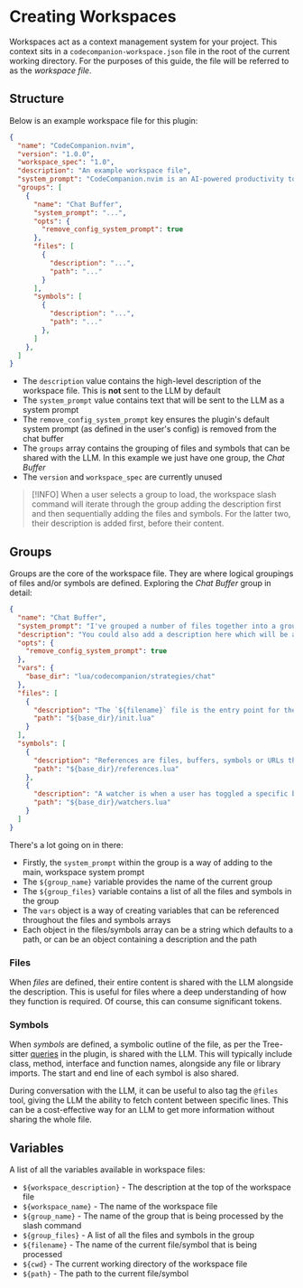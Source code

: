 # Creating Workspaces

Workspaces act as a context management system for your project. This context sits in a `codecompanion-workspace.json` file in the root of the current working directory. For the purposes of this guide, the file will be referred to as the _workspace file_.

## Structure

Below is an example workspace file for this plugin:

```json
{
  "name": "CodeCompanion.nvim",
  "version": "1.0.0",
  "workspace_spec": "1.0",
  "description": "An example workspace file",
  "system_prompt": "CodeCompanion.nvim is an AI-powered productivity tool integrated into Neovim, designed to enhance the development workflow by seamlessly interacting with various large language models (LLMs). It offers features like inline code transformations, code creation, refactoring, and supports multiple LLMs such as OpenAI, Anthropic, and Google Gemini, among others. With tools for variable management, agents, and custom workflows, CodeCompanion.nvim streamlines coding tasks and facilitates intelligent code assistance directly within the Neovim editor",
  "groups": [
    {
      "name": "Chat Buffer",
      "system_prompt": "...",
      "opts": {
        "remove_config_system_prompt": true
      },
      "files": [
        {
          "description": "...",
          "path": "..."
        }
      ],
      "symbols": [
        {
          "description": "...",
          "path": "..."
        },
      ]
    },
  ]
}
```

- The `description` value contains the high-level description of the workspace file. This is **not** sent to the LLM by default
- The `system_prompt` value contains text that will be sent to the LLM as a system prompt
- The `remove_config_system_prompt` key ensures the plugin's default system prompt (as defined in the user's config) is
removed from the chat buffer
- The `groups` array contains the grouping of files and symbols that can be shared with the LLM. In this example we just have one group, the _Chat Buffer_
- The `version` and `workspace_spec` are currently unused

> [!INFO]
> When a user selects a group to load, the workspace slash command will iterate through the group adding the description first and then sequentially adding the files and symbols. For the latter two, their description is added first, before their content.

## Groups

Groups are the core of the workspace file. They are where logical groupings of files and/or symbols are defined. Exploring the _Chat Buffer_ group in detail:

```json
{
  "name": "Chat Buffer",
  "system_prompt": "I've grouped a number of files together into a group I'm calling \"${group_name}\". The chat buffer is a Neovim buffer which allows a user to interact with an LLM. The buffer is formatted as Markdown with a user's content residing under a H2 header. The user types their message, saves the buffer and the plugin then uses Tree-sitter to parse the buffer, extracting the contents and sending to an adapter which connects to the user's chosen LLM. The response back from the LLM is streamed into the buffer under another H2 header. The user is then free to respond back to the LLM.\n\nBelow are the relevant files which we will be discussing:\n\n${group_files}",
  "description": "You could also add a description here which will be added as a user prompt",
  "opts": {
    "remove_config_system_prompt": true
  },
  "vars": {
    "base_dir": "lua/codecompanion/strategies/chat"
  },
  "files": [
    {
      "description": "The `${filename}` file is the entry point for the chat strategy. All methods directly relating to the chat buffer reside here.",
      "path": "${base_dir}/init.lua"
    }
  ],
  "symbols": [
    {
      "description": "References are files, buffers, symbols or URLs that are shared with an LLM to provide additional context. The `${filename}` is where this logic sits and I've shared its symbolic outline below.",
      "path": "${base_dir}/references.lua"
    },
    {
      "description": "A watcher is when a user has toggled a specific buffer to be watched. When a message is sent to the LLM by the user, any changes made to the watched buffer are also sent, giving the LLM up to date context. The `${filename}` is where this logic sits and I've shared its symbolic outline below.",
      "path": "${base_dir}/watchers.lua"
    }
  ]
}
```

There's a lot going on in there:

- Firstly, the `system_prompt` within the group is a way of adding to the main, workspace system prompt
- The `${group_name}` variable provides the name of the current group
- The `${group_files}` variable contains a list of all the files and symbols in the group
- The `vars` object is a way of creating variables that can be referenced throughout the files and symbols arrays
- Each object in the files/symbols array can be a string which defaults to a path, or can be an object containing a
description and the path

### Files

When _files_ are defined, their entire content is shared with the LLM alongside the description. This is useful for files where a deep understanding of how they function is required. Of course, this can consume significant tokens.

### Symbols

When _symbols_ are defined, a symbolic outline of the file, as per the Tree-sitter [queries](https://github.com/olimorris/codecompanion.nvim/tree/main/queries) in the plugin, is shared with the LLM. This will typically include class, method, interface and function names, alongside any file or library imports. The start and end line of each symbol is also shared.

During conversation with the LLM, it can be useful to also tag the `@files` tool, giving the LLM the ability to fetch content between specific lines. This can be a cost-effective way for an LLM to get more information without sharing the whole file.

## Variables

A list of all the variables available in workspace files:

- `${workspace_description}` - The description at the top of the workspace file
- `${workspace_name}` - The name of the workspace file
- `${group_name}` - The name of the group that is being processed by the slash command
- `${group_files}` - A list of all the files and symbols in the group
- `${filename}` - The name of the current file/symbol that is being processed
- `${cwd}` - The current working directory of the workspace file
- `${path}` - The path to the current file/symbol

